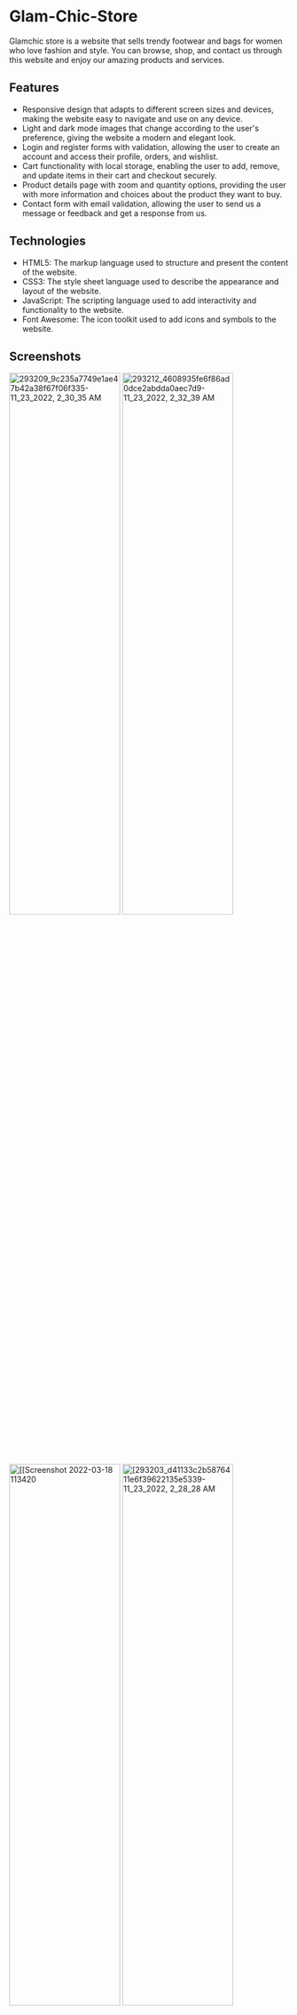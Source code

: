 # Glam-Chic-Store

Glamchic store is a website that sells trendy footwear and bags for women who love fashion and style. You can browse, shop, and contact us through this website and enjoy our amazing products and services.

## Features

- Responsive design that adapts to different screen sizes and devices, making the website easy to navigate and use on any device.
- Light and dark mode images that change according to the user's preference, giving the website a modern and elegant look.
- Login and register forms with validation, allowing the user to create an account and access their profile, orders, and wishlist.
- Cart functionality with local storage, enabling the user to add, remove, and update items in their cart and checkout securely.
- Product details page with zoom and quantity options, providing the user with more information and choices about the product they want to buy.
- Contact form with email validation, allowing the user to send us a message or feedback and get a response from us.

## Technologies

- HTML5: The markup language used to structure and present the content of the website.
- CSS3: The style sheet language used to describe the appearance and layout of the website.
- JavaScript: The scripting language used to add interactivity and functionality to the website.
- Font Awesome: The icon toolkit used to add icons and symbols to the website.

## Screenshots
<p float="left">
<img src="https://github.com/somaga1/My-ToDo-App/assets/89393974/ca0e59df-1460-4a9c-9a9e-6f2dad1ed88c" alt="293209_9c235a7749e1ae47b42a38f67f06f335-11_23_2022, 2_30_35 AM" width="200" height="50%"/>
<img src="https://github.com/somaga1/My-ToDo-App/assets/89393974/37e63297-d026-4c2d-88a1-b53a780588fc" alt="293212_4608935fe6f86ad0dce2abdda0aec7d9-11_23_2022, 2_32_39 AM" width="200" height="50%"/>
<p/>
<img src="https://github.com/somaga1/My-ToDo-App/assets/89393974/854cdaa7-e64b-42cb-bfcb-e2ce25298775" alt="[[Screenshot 2022-03-18 113420" width="200" height="50%"/>
<!-- ![293204_cdb229eb989fe22ce80ab9eb7fd17689-11_23_2022, 2_28_44 AM](https://github.com/somaga1/My-ToDo-App/assets/89393974/854cdaa7-e64b-42cb-bfcb-e2ce25298775) -->
<img src="https://github.com/somaga1/Glam-Chic-Store/assets/89393974/3f4ce876-a318-4926-aafa-bab45d3e6753" alt="[293203_d41133c2b5876411e6f39622135e5339-11_23_2022, 2_28_28 AM" width="200" height="50%"/>
<!-- ![293203_d41133c2b5876411e6f39622135e5339-11_23_2022, 2_28_28 AM](https://github.com/somaga1/My-ToDo-App/assets/89393974/7b92b554-01a6-42c5-81e8-4c444bf117ec) -->
<p float="left">
<img src="https://github.com/somaga1/My-ToDo-App/assets/89393974/04558b4c-8051-40f3-af9b-685ac8b3c39c" alt="293205_8abff2b0670bd2b0a393ea4e08ef4210-11_23_2022, 2_29_01 AM" width="200" height="50%"/>
<img src="https://github.com/somaga1/My-ToDo-App/assets/89393974/044d0573-c3f2-498a-8d84-6e7b05cca111" alt="[293206_8537336339769c5d994fc685b833bd29-11_23_2022, 2_29_12 AM" width="200" height="50%"/>
<p/>
<img src="https://github.com/somaga1/My-ToDo-App/assets/89393974/01eaf36e-91e0-4067-8837-32f1e191e5fb" alt="293208_b4206b68e3a3088bffd96eb45f7ecf86-11_23_2022, 2_30_00 AM" width="200" height="50%"/>

![Screenshot 2022-03-18 113420](https://github.com/somaga1/Glam-Chic-Store/assets/89393974/3f4ce876-a318-4926-aafa-bab45d3e6753)

## Installation

To run this website locally, you need to have a web server installed on your machine. You can use any web server of your choice, such as Apache, Nginx, or Node.js.

Clone this repository to your web server's root directory:

```bash
git clone https://github.com/somaga1/Glamchic.git
```

Alternatively, you can download the zip file from GitHub and extract it to your web server's root directory.

Open your browser and navigate to `http://localhost/Glamchic/` to view the website.

## License

This project is licensed under the MIT License - see the [LICENSE](LICENSE) file for details.
